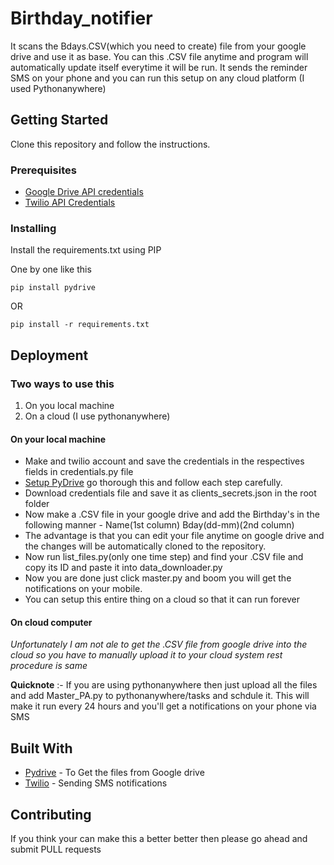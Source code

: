 # Birthday_notifier
It scans the Bdays.CSV(which you need to create) file from your google drive and use it as base. You can this .CSV file anytime and program will automatically update itself everytime it will be run. It sends the reminder SMS on your phone  and you can run this setup on any cloud platform (I used Pythonanywhere)

## Getting Started

Clone this repository and follow the instructions.
### Prerequisites

* [Google Drive API credentials](https://developers.google.com/drive/)
* [Twilio API Credentials](https://www.twilio.com/)

### Installing

Install the requirements.txt using PIP

One by one like this
```
pip install pydrive
```

OR

```
pip install -r requirements.txt

```

## Deployment

### Two ways to use this 
1) On you local machine
2) On a cloud (I use pythonanywhere)

#### On your local machine
* Make and twilio account and save the credentials in the respectives fields in credentials.py file
* [Setup PyDrive](https://googledrive.github.io/PyDrive/docs/build/html/quickstart.html) go thorough this and follow each step carefully.
* Download credentials file and save it as clients_secrets.json in the root folder
* Now make a .CSV file in your google drive and add the Birthday's in the following manner -  Name(1st column) Bday(dd-mm)(2nd column)
* The advantage is that you can edit your file anytime on google drive and the changes will be automatically cloned to the repository.
* Now run list_files.py(only one time step) and find your .CSV file and copy its ID and paste it into data_downloader.py
* Now you are done just click master.py and boom you will get the notifications on your mobile.
* You can setup this entire thing on a cloud so that it can run forever

#### On cloud computer 
*Unfortunately I am not ale to get the .CSV file from google drive into the cloud so you have to manually upload it to your cloud system rest procedure is same*

**Quicknote** :- If you are using pythonanywhere then just upload all the files and add Master_PA.py to pythonanywhere/tasks and schdule it. This will make it run every 24 hours and you'll get a  notifications on your phone via SMS 

## Built With

* [Pydrive](https://github.com/googledrive/PyDrive) - To Get the files from Google drive
* [Twilio](https://github.com/twilio/twilio-python) - Sending SMS notifications

## Contributing
If you think your can make this a better better then please go ahead and submit PULL requests
